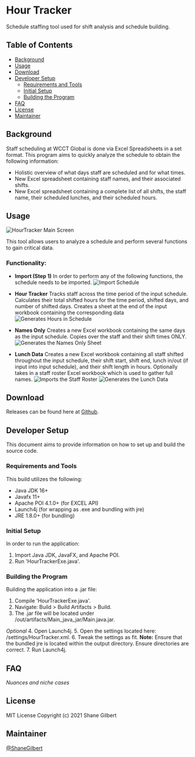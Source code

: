 # Hour Tracker
Schedule staffing tool used for shift analysis and schedule building.

## Table of Contents
- [Background](#background)
- [Usage](#usage)
- [Download](#download)
- [Developer Setup](#developer-setup)
    - [Requirements and Tools](#requirements-and-tools)
    - [Initial Setup](#initial-setup)
    - [Building the Program](#building-the-program)
- [FAQ](#faq)
- [License](#license)
- [Maintainer](#maintainer)

## Background
Staff scheduling at WCCT Global is done via Excel Spreadsheets in a set format. 
This program aims to quickly analyze the schedule to obtain the following information:
- Holistic overview of what days staff are scheduled and for what times.
- New Excel spreadsheet containing staff names, and their associated shifts.
- New Excel spreadsheet containing a complete list of all shifts, the staff name, their scheduled lunches, and their scheduled hours.

## Usage
![HourTracker Main Screen](/img/Scene.png)

This tool allows users to analyze a schedule and perform several functions to gain critical data.

### Functionality:
- **Import (Step 1)** 
In order to perform any of the following functions, the schedule needs to be imported.
  ![Import Schedule](/img/select-file.png)

- **Hour Tracker**
Tracks staff across the time period of the input schedule. Calculates their total shifted hours for the time period, shifted days, and number of shifted days.
   Creates a sheet at the end of the input workbook containing the corresponding data
  ![Generates Hours in Schedule](/img/generate.png)
   
- **Names Only**
Creates a new Excel workbook containing the same days as the input schedule. Copies over the staff and their shift times ONLY.
  ![Generates the Names Only Sheet](/img/names-only.png)

- **Lunch Data**
Creates a new Excel workbook containing all staff shifted throughout the input schedule, 
   their shift start, shift end, lunch in/out (if input into input schedule), and their shift length in hours. 
   Optionally takes in a staff roster Excel workbook which is used to gather full names.
  ![Imports the Staff Roster](/img/import-roster.png)
  ![Generates the Lunch Data](/img/generate-data.png)

## Download
Releases can be found here at [Github](https://github.com/shanedgilbert/HoursTracker/releases/tag/v1.0).

## Developer Setup
This document aims to provide information on how to set up and build the source code.

### Requirements and Tools
This build utilizes the following:
- Java JDK 16+
- Javafx 11+
- Apache POI 4.1.0+ (for EXCEL API)
- Launch4j (for wrapping as .exe and bundling with jre)
- JRE 1.8.0+ (for bundling)

### Initial Setup
In order to run the application:
1. Import Java JDK, JavaFX, and Apache POI.
2. Run 'HourTrackerExe.java'.

### Building the Program
Building the application into a .jar file:
1. Compile 'HourTrackerExe.java'.
2. Navigate: Build > Build Artifacts > Build.
3. The .jar file will be located under /out/artifacts/Main_java_jar/Main.java.jar.

*Optional*
4. Open Launch4j.
5. Open the settings located here: /settings/HourTracker.xml.
6. Tweak the settings as fit. **Note:** Ensure that the bundled jre is located within the output directory.
   Ensure directories are correct.
7. Run Launch4j.

## FAQ
*Nuances and niche cases*

## License
MIT License Copyright (c) 2021 Shane Gilbert

## Maintainer
[@ShaneGilbert](https://github.com/shanedgilbert)